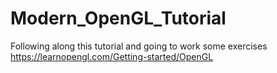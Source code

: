 # Modern_OpenGL_Tutorial
Following along this tutorial and going to work some exercises https://learnopengl.com/Getting-started/OpenGL
